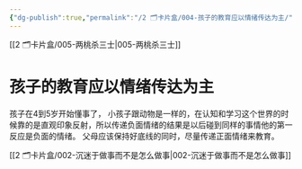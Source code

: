 ```yaml
---
{"dg-publish":true,"permalink":"/2 🗂️卡片盒/004-孩子的教育应以情绪传达为主/","noteIcon":"1","created":"2023-10-20T08:26:00","updated":"2024-10-02T09:10"}
---
```


[[2 🗂️卡片盒/005-两桃杀三士\|005-两桃杀三士]]

# 孩子的教育应以情绪传达为主

孩子在4到5岁开始懂事了，
小孩子跟动物是一样的，在认知和学习这个世界的时候靠的是直观印象反射，所以传递负面情绪的结果是以后碰到同样的事情他的第一反应是负面的情绪。
父母应该保持好底线的同时，尽量传递正面情绪来教育。

[[2 🗂️卡片盒/002-沉迷于做事而不是怎么做事\|002-沉迷于做事而不是怎么做事]]
